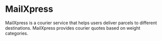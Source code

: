 # MailXpress
MailXpress is a courier service that helps users deliver parcels to different destinations. MailXpress provides courier quotes based on weight categories.
